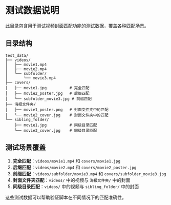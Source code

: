 # 测试数据说明

此目录包含用于测试视频封面匹配功能的测试数据，覆盖各种匹配场景。

## 目录结构

```
test_data/
├── videos/
│   ├── movie1.mp4
│   ├── movie2.mp4
│   └── subfolder/
│       └── movie3.mp4
├── covers/
│   ├── movie1.jpg          # 完全匹配
│   ├── movie2_poster.jpg   # 后缀匹配
│   └── subfolder_movie3.jpg # 前缀匹配
├── 海报文件夹/
│   ├── movie1_poster.png   # 封面文件夹中的匹配
│   └── movie2_cover.jpg    # 封面文件夹中的匹配
└── sibling_folder/
    ├── movie1.jpg          # 同级目录匹配
    └── movie3_cover.jpg    # 同级目录匹配
```

## 测试场景覆盖

1. **完全匹配**：`videos/movie1.mp4` 和 `covers/movie1.jpg`
2. **后缀匹配**：`videos/movie2.mp4` 和 `covers/movie2_poster.jpg`
3. **前缀匹配**：`videos/subfolder/movie3.mp4` 和 `covers/subfolder_movie3.jpg`
4. **封面文件夹匹配**：`videos/` 中的视频与 `海报文件夹/` 中的封面
5. **同级目录匹配**：`videos/` 中的视频与 `sibling_folder/` 中的封面

这些测试数据可以帮助验证脚本在不同情况下的匹配准确性。